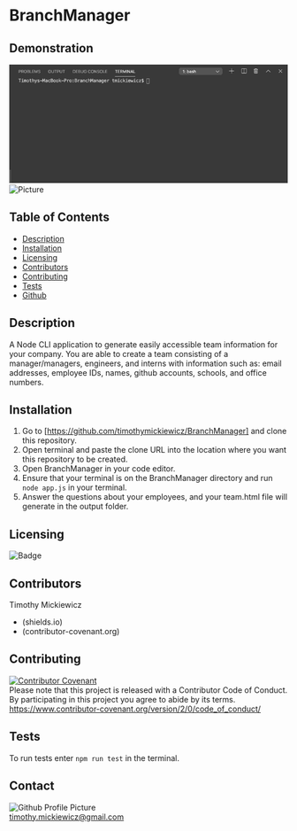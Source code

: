 # BranchManager

## Demonstration
![Gif](assets/media/BranchManager.gif)
![Picture](assets/media/)

 
## Table of Contents
* [Description](#description)
* [Installation](#installation)
* [Licensing](#licensing)
* [Contributors](#contributors)
* [Contributing](#contributing)
* [Tests](#tests)
* [Github](#github) 

## Description
A Node CLI application to generate easily accessible team information for your company. You are able to create a team consisting of a manager/managers, engineers, and interns with information such as: email addresses, employee IDs, names, github accounts, schools, and office numbers.
 
## Installation
1. Go to [https://github.com/timothymickiewicz/BranchManager] and clone this repository.
2. Open terminal and paste the clone URL into the location where you want this repository to be created.
3. Open BranchManager in your code editor.
4. Ensure that your terminal is on the BranchManager directory and run `node app.js` in your terminal.
5. Answer the questions about your employees, and your team.html file will generate in the output folder.
 
## Licensing
![Badge](https://img.shields.io/static/v1?label=License&message=MIT&color=<COLOR>?style=plastic)
 
## Contributors
Timothy Mickiewicz
* (shields.io) 
* (contributor-covenant.org)
 
## Contributing
[![Contributor Covenant](https://img.shields.io/badge/Contributor%20Covenant-v2.0%20adopted-ff69b4.svg)](code_of_conduct.md)</br>
Please note that this project is released with a Contributor Code of Conduct. By participating in this project you agree to abide by its terms.</br>
https://www.contributor-covenant.org/version/2/0/code_of_conduct/
 
## Tests
To run tests enter `npm run test` in the terminal.
 
## Contact
![Github Profile Picture](https://avatars3.githubusercontent.com/u/58575568?v=4)</br>
timothy.mickiewicz@gmail.com